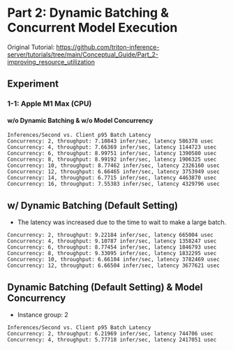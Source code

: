 # Part 2: Dynamic Batching & Concurrent Model Execution

Original Tutorial: https://github.com/triton-inference-server/tutorials/tree/main/Conceptual_Guide/Part_2-improving_resource_utilization

## Experiment

### 1-1: Apple M1 Max (CPU)

#### w/o Dynamic Batching & w/o Model Concurrency

```text
Inferences/Second vs. Client p95 Batch Latency
Concurrency: 2, throughput: 7.10843 infer/sec, latency 586378 usec
Concurrency: 4, throughput: 7.66369 infer/sec, latency 1144723 usec
Concurrency: 6, throughput: 8.99751 infer/sec, latency 1390580 usec
Concurrency: 8, throughput: 8.99192 infer/sec, latency 1906325 usec
Concurrency: 10, throughput: 8.77462 infer/sec, latency 2326160 usec
Concurrency: 12, throughput: 6.66465 infer/sec, latency 3753949 usec
Concurrency: 14, throughput: 6.7715 infer/sec, latency 4463870 usec
Concurrency: 16, throughput: 7.55383 infer/sec, latency 4329796 usec
```

## w/ Dynamic Batching (Default Setting)

- The latency was increased due to the time to wait to make a large batch.

```text
Concurrency: 2, throughput: 9.22184 infer/sec, latency 665004 usec
Concurrency: 4, throughput: 9.10787 infer/sec, latency 1358247 usec
Concurrency: 6, throughput: 8.77454 infer/sec, latency 1846793 usec
Concurrency: 8, throughput: 9.33095 infer/sec, latency 1832295 usec
Concurrency: 10, throughput: 6.66104 infer/sec, latency 3782469 usec
Concurrency: 12, throughput: 6.66504 infer/sec, latency 3677621 usec
```

## Dynamic Batching (Default Setting) & Model Concurrency

- Instance group: 2

```text
Inferences/Second vs. Client p95 Batch Latency
Concurrency: 2, throughput: 6.21969 infer/sec, latency 744706 usec
Concurrency: 4, throughput: 5.77718 infer/sec, latency 2417051 usec
```
